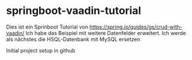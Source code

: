 # springboot-vaadin-tutorial

Dies ist ein Sprinboot Tutorial von https://spring.io/guides/gs/crud-with-vaadin/
Ich habe das Beispiel mit weitere Datenfelder erweitert. Ich werde als nächstes die HSQL-Datenbank mit MySQL ersetzen

Initial project setup in github





